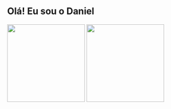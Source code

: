 ## Olá! Eu sou o Daniel

<img height="180em" src="https://github-readme-stats.vercel.app/api?username=danielcs1609&show_icons=true&theme=dracula&include_all_commits=true&count_private=true"/>
<img height="180em" src="https://github-readme-stats.vercel.app/api/top-langs/?username=danielcs1609&layout=compact&langs_count=16&theme=dracula"/>

